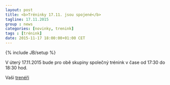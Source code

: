 ```yaml
---
layout: post
title: <b>Tréninky 17.11. jsou spojené</b>
tagline: 17.11.2015
group : news
categories: [novinky, trenink]
tags : [trénink]
date: 2015-11-17 18:00:00+01:00 CET
---
```

{% include JB/setup %}

V úterý 17.11.2015 bude pro obě skupiny společný trénink v čase od 17:30 do 18:30 hod.

Vaši [trenéři](/treneri)
